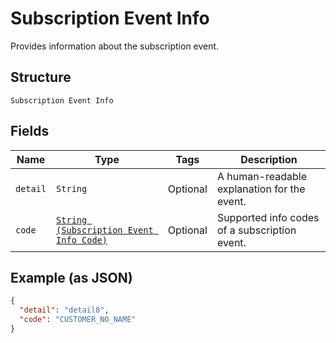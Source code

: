 
# Subscription Event Info

Provides information about the subscription event.

## Structure

`Subscription Event Info`

## Fields

| Name | Type | Tags | Description |
|  --- | --- | --- | --- |
| `detail` | `String` | Optional | A human-readable explanation for the event. |
| `code` | [`String (Subscription Event Info Code)`](../../doc/models/subscription-event-info-code.md) | Optional | Supported info codes of a subscription event. |

## Example (as JSON)

```json
{
  "detail": "detail8",
  "code": "CUSTOMER_NO_NAME"
}
```

